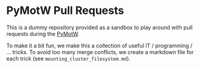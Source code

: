 # PyMotW Pull Requests

This is a dummy repository provided as a sandbox to play around with pull requests during the [PyMotW](https://github.com/INM-6/Python-Module-of-the-Week/tree/master/session23_PullRequests).

To make it a bit fun, we make this a collection of useful IT / programming / ... tricks. To avoid too many merge conflicts, we create a markdown file for each trick (see `mounting_cluster_filesystem.md`).
